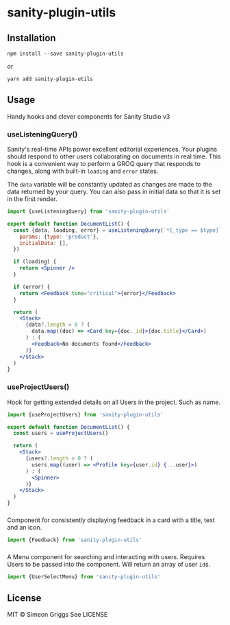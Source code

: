 # sanity-plugin-utils

## Installation

```
npm install --save sanity-plugin-utils
```

or

```
yarn add sanity-plugin-utils
```

## Usage

Handy hooks and clever components for Sanity Studio v3

### useListeningQuery()

Sanity's real-time APIs power excellent editorial experiences. Your plugins should respond to other users collaborating on documents in real time. This hook is a convenient way to perform a GROQ query that responds to changes, along with built-in `loading` and `error` states.

The `data` variable will be constantly updated as changes are made to the data returned by your query. You can also pass in initial data so that it is set in the first render.

```jsx
import {useListeningQuery} from 'sanity-plugin-utils'

export default function DocumentList() {
  const {data, loading, error} = useListeningQuery(`*[_type == $type]`, {
    params: {type: 'product'},
    initialData: [],
  })

  if (loading) {
    return <Spinner />
  }

  if (error) {
    return <Feedback tone="critical">{error}</Feedback>
  }

  return (
    <Stack>
      {data?.length > 0 ? (
        data.map((doc) => <Card key={doc._id}>{doc.title}</Card>)
      ) : (
        <Feedback>No documents found</Feedback>
      )}
    </Stack>
  )
}
```

### useProjectUsers()

Hook for getting extended details on all Users in the project. Such as name.

```jsx
import {useProjectUsers} from 'sanity-plugin-utils'

export default function DocumentList() {
  const users = useProjectUsers()

  return (
    <Stack>
      {users?.length > 0 ? (
        users.map((user) => <Profile key={user.id} {...user}>)
      ) : (
        <Spinner>
      )}
    </Stack>
  )
}
```

### <Feedback />

Component for consistently displaying feedback in a card with a title, text and an icon.

```jsx
import {Feedback} from 'sanity-plugin-utils'
```

### <UserSelectMenu />

A Menu component for searching and interacting with users. Requires Users to be passed into the component. Will return an array of user `id`s.

```jsx
import {UserSelectMenu} from 'sanity-plugin-utils'
```

## License

MIT © Simeon Griggs
See LICENSE
